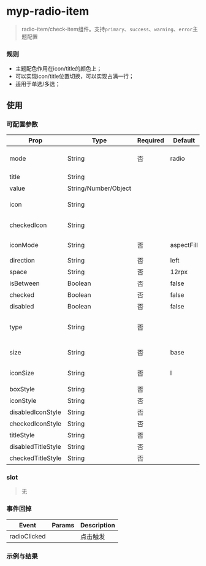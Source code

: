 # myp-radio-item

> radio-item/check-item组件。支持`primary`、`success`、`warning`、`error`主题配置

### 规则

- 主题配色作用在icon/title的颜色上；
- 可以实现icon/title位置切换，可以实现占满一行；
- 适用于单选/多选；

## 使用

### 可配置参数

| Prop | Type | Required | Default | Description |
|-------------|------------|--------|--------|-----|
| mode | String | 否 | radio | radio/radio-fill/circle-check/box-check/circle-fill-check/box-fill-check/check/custom |
| title | String | | | 文字描述 |
| value | String/Number/Object | | | radio-item绑定的唯一值 |
| icon | String |  | | custom时有效。icon的名字，或者图片地址。图片会自动识别 |
| checkedIcon | String |  | | custom时有效。checked时icon的名字，或者图片地址。图片会自动识别 |
| iconMode | String | 否 | aspectFill | custom时有效，icon/checkedIcon为图片时的mode |
| direction | String | 否 | left | icon显示在左还是右。默认在左 |
| space | String | 否 | 12rpx | icon,title互相之间的水平间距 |
| isBetween | Boolean | 否 | false | 是否铺满一行，左右各占一头。默认不铺满一行 |
| checked | Boolean | 否 | false | 是否选中 |
| disabled | Boolean | 否 | false | 是否禁用 |
| type | String | 否 | | 主题配置，设置icon/title的颜色。可以取`inverse`/`text`/`primary`/`success`/`warning`/`error`。默认对应颜色`class`为`myp-color-`。 |
| size | String | 否 | base | text大小设置。可以取`ss`/`s`/`base`/`l`/`ll`。默认对应的`class`为`myp-size-`，也就是`myp-size-base` |
| iconSize | String | 否 | l | icon大小设置。可以取`ss`/`s`/`base`/`l`/`ll`。默认对应的`class`为`myp-size-l` |
| boxStyle | String | 否 | | 对组件最外层进行样式定制 |
| iconStyle | String | 否 | | icon样式设置 |
| disabledIconStyle | String | 否 | | disabled时icon样式设置 |
| checkedIconStyle | String | 否 | | checked时icon样式设置 |
| titleStyle | String | 否 | | title文字样式覆盖 |
| disabledTitleStyle | String | 否 | | title文字样式覆盖 |
| checkedTitleStyle | String | 否 | | title文字样式覆盖 |

### slot

> 无

### 事件回掉
| Event     | Params   | Description  |
|--------|--------|-----|
| radioClicked | | 点击触发 |

### 示例与结果

